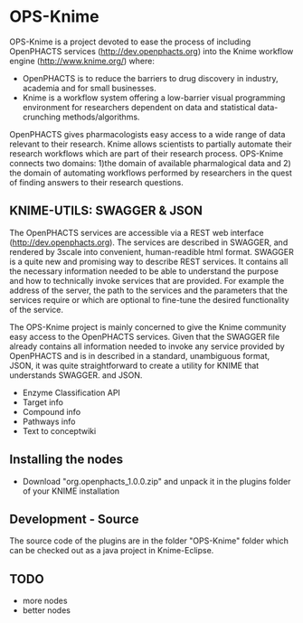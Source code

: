OPS-Knime
=========

OPS-Knime is a project devoted to ease the process of including OpenPHACTS services (http://dev.openphacts.org) into the Knime workflow engine (http://www.knime.org/)
where:<br/>
<ul><li>OpenPHACTS is to reduce the barriers to drug discovery in industry, academia and for small businesses. </li>
<li>
Knime is a workflow system offering a low-barrier visual programming environment for researchers dependent on data and statistical data-crunching methods/algorithms.
</li> 
</ul>
OpenPHACTS gives pharmacologists easy access to a wide range of data relevant to their research. Knime allows scientists to partially automate their research workflows which
are part of their research process.   
OPS-Knime connects two domains: 1)the domain of available pharmalogical data and 2) the domain of automating workflows performed by researchers in the quest of finding answers
to their research questions. 


KNIME-UTILS: SWAGGER & JSON
----------
The OpenPHACTS services are accessible via a REST web interface (http://dev.openphacts.org).
The services are described in SWAGGER, and rendered by 3scale into convenient, human-readible html format. SWAGGER is a quite new and promising way to describe REST services. 
It contains all the necessary information needed to be able
to understand the purpose and how to technically invoke  services that are provided. For example the address of the server, the path to the services and the parameters
that the services require or which are optional to fine-tune the desired functionality of the service.


The OPS-Knime project is mainly concerned to give the Knime community easy access to the OpenPHACTS services. Given that the SWAGGER file already contains all information
needed to invoke any service provided by OpenPHACTS and is in described in a standard, unambiguous format, JSON, it was quite straightforward to create a utility for KNIME that
understands SWAGGER. and JSON.



*  Enzyme Classification API
* Target info
* Compound info
* Pathways info 
* Text to conceptwiki


Installing the nodes
------------
* Download "org.openphacts_1.0.0.zip" and unpack it in the plugins folder of your KNIME installation


Development - Source
----------
The source code of the plugins are in the folder "OPS-Knime" folder which can be checked out as
a java project in Knime-Eclipse.

TODO
-------------
* more nodes
* better nodes
